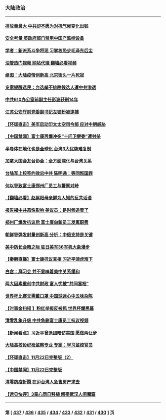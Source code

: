 ### 大陆政治
---
#### [排放量最大 中共却不愿为对抗气候变化出钱](../../pages/ncid277/n13872337.md?11250445) 
#### [安全考量 英政府部门禁用中国产监控设备](../../pages/ncid277/n13872427.md?11250445) 
#### [学者：新派系斗争将现 习掌权恐步毛泽东后尘](../../pages/ncid277/n13872045.md?11250445) 
#### [油管热门视频 网站代理 翻墙必看视频](http://138.2.39.72:81/youtube.html?epic-marker?11250445)
#### [组图：大陆疫情创新高 北京街头一片死寂](../../pages/ncid277/n13872322.md?11250445) 
#### [专家提醒选民：台选举不排除候选人遭中共渗透](../../pages/ncid277/n13872196.md?11250445) 
#### [中共610办公室前副主任彭波获刑14年](../../pages/ncid277/n13872236.md?11250445) 
#### [江苏公安厅前党委副书记左锁粉被逮捕](../../pages/ncid277/n13872209.md?11250445) 
#### [【环球直击】美军启动印太太空司令部 应对中朝威胁](../../pages/ncid277/n13871621.md?11250445) 
#### [【中国禁闻】富士康再爆冲突“十问卫健委”遭封杀](../../pages/ncid277/n13871808.md?11250445) 
#### [半导体在地化也是全球化 台湾3大优势难复制](../../pages/ncid277/n13872174.md?11250445) 
#### [加拿大国会友台协会：全方面深化与台湾关系](../../pages/ncid277/n13872180.md?11250445) 
#### [台陆军上校签约效忠中共 陈明通：等同叛国罪](../../pages/ncid277/n13872027.md?11250445) 
#### [何以导致富士康郑州厂员工与警察对峙](../../pages/ncid277/n13871988.md?11250445) 
#### [【翻墙必看】赵紫阳母亲鲜为人知的反共话语](../../pages/ncid277/n13871963.md?11250445) 
#### [报告揭中共恶性影响 美议员：是时候追责了](../../pages/ncid277/n13871950.md?11250445) 
#### [郑州厂爆发抗议后 富士康向新员工发离职费](../../pages/ncid277/n13871944.md?11250445) 
#### [朝鲜导弹发射量创新高 分析：中俄支持是关键](../../pages/ncid277/n13871809.md?11250445) 
#### [美中防长会晤之际 驻日美军36军机大象漫步](../../pages/ncid277/n13871878.md?11250445) 
#### [【秦鹏直播】富士康抗议真相 习近平骑虎难下](../../pages/ncid277/n13871811.md?11250445) 
#### [白宫：拜习会 并不意味着美中关系缓和](../../pages/ncid277/n13871836.md?11250445) 
#### [两大因素重创中共财政 富人忧被“共同富裕”](../../pages/ncid277/n13871763.md?11250445) 
#### [世界杯比赛无需戴口罩 中国球迷心中五味杂陈](../../pages/ncid277/n13871730.md?11250445) 
#### [【时事金扫描 】粉红举报反被抓 世界杯爆黑幕](../../pages/ncid277/n13871156.md?11250445) 
#### [清零乱象升级 中共急删富士康员工抗议视频](../../pages/ncid277/n13871690.md?11250445) 
#### [【新闻看点】习近平曾派团暗访美国 愿做两让步](../../pages/ncid277/n13871108.md?11250445) 
#### [大陆高校设纪检监察专业 专家：学习监控官员](../../pages/ncid277/n13871496.md?11250445) 
#### [【环球直击】11月22日完整版（2）](../../pages/ncid277/n13871092.md?11250445) 
#### [【中国禁闻】11月22日完整版](../../pages/ncid277/n13871094.md?11250445) 
#### [清零防疫折腾 在沪台湾人急售房产求去](../../pages/ncid277/n13871257.md?11250445) 
#### [【远见快评】3童心同日移植 解密武汉人间魔窟](../../pages/ncid277/n13871160.md?11250445) 

---
#### 第 [ [437](./437.md?11250445) / [436](./436.md?11250445) / [435](./435.md?11250445) / [434](./434.md?11250445) / [433](./433.md?11250445) / [432](./432.md?11250445) / [431](./431.md?11250445) / [430](./430.md?11250445) ] 页

